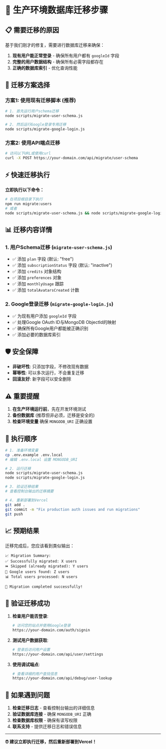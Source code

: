 # 🚀 生产环境数据库迁移步骤

## 📋 需要迁移的原因

基于我们刚才的修复，需要进行数据库迁移来确保：

1. **现有用户能正常登录** - 确保所有用户都有 `googleId` 字段
2. **完整的用户数据结构** - 确保所有必需字段都存在
3. **正确的数据库索引** - 优化查询性能

## 🔧 迁移方案选择

### 方案1: 使用现有迁移脚本 (推荐)

```bash
# 1. 首先运行用户schema迁移
node scripts/migrate-user-schema.js

# 2. 然后运行Google登录专用迁移  
node scripts/migrate-google-login.js
```

### 方案2: 使用API端点迁移

```bash
# 访问以下URL或使用curl
curl -X POST https://your-domain.com/api/migrate/user-schema
```

## ⚡ 快速迁移执行

**立即执行以下命令：**

```bash
# 在项目根目录下执行
npm run migrate:users
# 或者
node scripts/migrate-user-schema.js && node scripts/migrate-google-login.js
```

## 📊 迁移内容详情

### 1. 用户Schema迁移 (`migrate-user-schema.js`)
- ✅ 添加 `plan` 字段 (默认: "free")
- ✅ 添加 `subscriptionStatus` 字段 (默认: "inactive") 
- ✅ 添加 `credits` 对象结构
- ✅ 添加 `preferences` 对象
- ✅ 添加 `monthlyUsage` 跟踪
- ✅ 添加 `totalAvatarsCreated` 计数

### 2. Google登录迁移 (`migrate-google-login.js`)
- ✅ 为现有用户添加 `googleId` 字段
- ✅ 处理Google OAuth ID与MongoDB ObjectId的映射
- ✅ 确保所有Google用户都能被正确识别
- ✅ 添加必要的数据库索引

## 🛡️ 安全保障

- **非破坏性**: 只添加字段，不修改现有数据
- **幂等性**: 可以多次运行，不会重复迁移
- **回滚友好**: 新字段可以安全删除

## ⚠️ 重要提醒

1. **在生产环境运行前**，先在开发环境测试
2. **备份数据库** (推荐但非必须，迁移是安全的)
3. **检查环境变量** 确保 `MONGODB_URI` 正确设置

## 🚦 执行顺序

```bash
# 1. 准备环境变量
cp .env.example .env.local
# 编辑 .env.local 设置 MONGODB_URI

# 2. 运行迁移
node scripts/migrate-user-schema.js
node scripts/migrate-google-login.js

# 3. 验证迁移结果
# 查看控制台输出的迁移摘要

# 4. 重新部署到Vercel
git add .
git commit -m "Fix production auth issues and run migrations"
git push
```

## 📈 预期结果

迁移完成后，您应该看到类似输出：

```
📈 Migration Summary:
✅ Successfully migrated: X users
⏩ Skipped (already migrated): Y users  
📱 Google users found: Z users
📊 Total users processed: N users

🎉 Migration completed successfully!
```

## 🧪 验证迁移成功

1. **检查用户能否登录**:
   ```bash
   # 访问您的站点并使用Google登录
   https://your-domain.com/auth/signin
   ```

2. **测试用户数据获取**:
   ```bash
   # 登录后访问用户设置
   https://your-domain.com/api/user/settings
   ```

3. **使用调试端点**:
   ```bash
   # 查看详细的用户查找信息
   https://your-domain.com/api/debug/user-lookup
   ```

## 🚨 如果遇到问题

1. **检查迁移日志** - 查看控制台输出的详细信息
2. **验证数据库连接** - 确保 `MONGODB_URI` 正确
3. **检查数据库权限** - 确保有读写权限
4. **联系支持** - 提供迁移日志和错误信息

---

**⏰ 建议立即执行迁移，然后重新部署到Vercel！**

